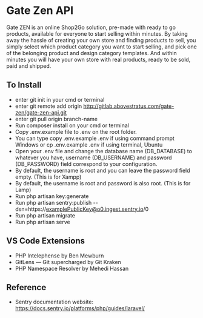 # Gate Zen API

Gate ZEN is an online Shop2Go solution, pre-made with ready to go products, available for everyone to start selling within minutes.
By taking away the hassle of creating your own store and finding products to sell, you simply select which product category you want to start selling, and pick one of the belonging product and design category templates. And within minutes you will have your own store with real products, ready to be sold, paid and shipped.

## To Install

- enter git init in your cmd or terminal
- enter git remote add origin http://gitlab.abovestratus.com/gate-zen/gate-zen-api.git
- enter git pull origin branch-name
- Run composer install on your cmd or terminal
- Copy .env.example file to .env on the root folder.
- You can type copy .env.example .env if using command prompt Windows or cp .env.example .env if using terminal, Ubuntu
- Open your .env file and change the database name (DB_DATABASE) to whatever you have, username (DB_USERNAME) and password (DB_PASSWORD) field correspond to your configuration.
- By default, the username is root and you can leave the password field empty. (This is for Xampp)
- By default, the username is root and password is also root. (This is for Lamp)
- Run php artisan key:generate
- Run php artisan sentry:publish --dsn=https://examplePublicKey@o0.ingest.sentry.io/0
- Run php artisan migrate
- Run php artisan serve

## VS Code Extensions

- PHP Intelephense by Ben Mewburn
- GitLens — Git supercharged by Git Kraken
- PHP Namespace Resolver by Mehedi Hassan

## Reference
- Sentry documentation website: https://docs.sentry.io/platforms/php/guides/laravel/ 